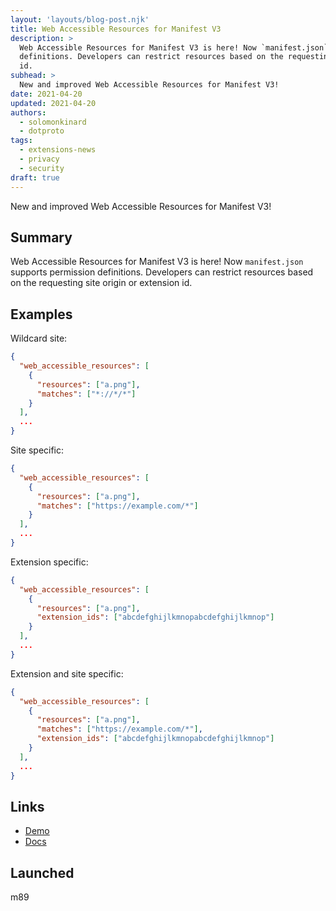 ```yaml
---
layout: 'layouts/blog-post.njk'
title: Web Accessible Resources for Manifest V3
description: >
  Web Accessible Resources for Manifest V3 is here! Now `manifest.json` supports permission
  definitions. Developers can restrict resources based on the requesting site origin or extension
  id.
subhead: >
  New and improved Web Accessible Resources for Manifest V3!
date: 2021-04-20
updated: 2021-04-20
authors:
  - solomonkinard
  - dotproto
tags:
  - extensions-news
  - privacy
  - security
draft: true
---
```


New and improved Web Accessible Resources for Manifest V3!

## Summary

Web Accessible Resources for Manifest V3 is here! Now `manifest.json` supports permission
definitions. Developers can restrict resources based on the requesting site origin or extension id.

## Examples

Wildcard site:

```json
{
  "web_accessible_resources": [
    {
      "resources": ["a.png"],
      "matches": ["*://*/*"]
    }
  ],
  ...
}
```

Site specific:

```json
{
  "web_accessible_resources": [
    {
      "resources": ["a.png"],
      "matches": ["https://example.com/*"]
    }
  ],
  ...
}
```


Extension specific:

```json
{
  "web_accessible_resources": [
    {
      "resources": ["a.png"],
      "extension_ids": ["abcdefghijlkmnopabcdefghijlkmnop"]
    }
  ],
  ...
}
```

Extension and site specific:

```json
{
  "web_accessible_resources": [
    {
      "resources": ["a.png"],
      "matches": ["https://example.com/*"],
      "extension_ids": ["abcdefghijlkmnopabcdefghijlkmnop"]
    }
  ],
  ...
}
```

## Links

* [Demo][war-example]
* [Docs][war-docs]

## Launched

m89

[war-example]: https://github.com/GoogleChrome/chrome-extensions-samples/tree/main/api/web-accessible-resources
[war-docs]: https://developer.chrome.com/docs/extensions/mv3/manifest/web_accessible_resources/

